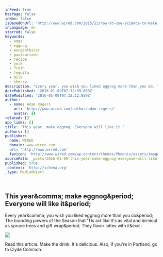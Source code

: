 ```yaml
---
inFeed: true
hasPage: false
inNav: false
isBasedOnUrl: 'http://www.wired.com/2015/12/how-to-use-science-to-make-safe-eggnog-with-raw-eggs/'
inLanguage: en
starred: false
keywords:
  - eggs
  - eggnog
  - morgenthaler
  - pasteurized
  - recipe
  - yolk
  - froth
  - tequila
  - milk
  - sherry
description: "Every year, you wish you liked eggnog more than you do. The branding powers of the Season that 'Tis act like it's as vital and inimical as spruce trees and gift wrap. They flavor lattes with it!"
datePublished: '2016-01-09T07:32:39.850Z'
dateModified: '2016-01-09T07:32:12.859Z'
author:
  - name: Adam Rogers
    url: 'http://www.wired.com/author/adam-rogers/'
    avatar: {}
related: []
app_links: []
title: 'This year, make eggnog. Everyone will like it.'
authors: []
publisher:
  name: WIRED
  domain: www.wired.com
  url: 'http://www.wired.com'
  favicon: 'http://www.wired.com/wp-content/themes/Phoenix/assets/images/favicon.ico'
sourcePath: _posts/2016-01-09-this-year-make-eggnog-everyone-will-like-it.md
published: true
_context: 'http://schema.org'
_type: MediaObject

---
```

<article style=""><h1>This year&amp;comma; make eggnog&amp;period; Everyone will like it&amp;period;</h1><p>Every year&amp;comma; you wish you liked eggnog more than you do&amp;period; The branding powers of the Season that 'Tis act like it's as vital and inimical as spruce trees and gift wrap&amp;period; They flavor lattes with it&amp;excl;</p><img src="http://www.wired.com/wp-content/uploads/2015/09/FEATURED-GettyImages-493804329-1200x630.jpg" /></article>

Read this article. Make the drink. It's delicious. Also, if you're in Portland, go to Clyde Common.